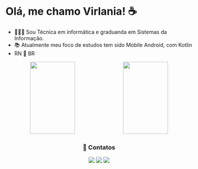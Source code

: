 # Olá, me chamo Virlania! ☕️

- 👩🏽‍🎓 Sou Técnica em informática e graduanda em Sistemas da Informação.
- 📚 Atualmente meu foco de estudos tem sido Mobile Android, com Kotlin 
- RN 🩵 BR

<div align="center">
  <img width="49%" height="195px" src= "https://github-readme-stats.vercel.app/api?username=virlaniacanuto12&show_icons=true&theme=radical" /> 
  <img width="49%" height="195px" src= "https://github-readme-stats.vercel.app/api/top-langs/?username=virlaniacanuto12&layout=compact&theme=radical"/>
</div>

<div align="center"> 
  <h3> 📲 Contatos </h3>
  <a href="https://www.instagram.com/_virlaniac/" target="_blank"><img src="https://img.shields.io/badge/-Instagram-%23E4405F?style=for-the-badge&logo=instagram&logoColor=white" target="_blank"></a>
  <a href = "mailto:virlaniacanuto190@gmail.com"><img src="https://img.shields.io/badge/-Gmail-%23333?style=for-the-badge&logo=gmail&logoColor=white" target="_blank"></a>
  <a href="https://www.linkedin.com/in/virlaniacanuto/" target="_blank"><img src="https://img.shields.io/badge/-LinkedIn-%230077B5?style=for-the-badge&logo=linkedin&logoColor=white" target="_blank"></a> 
</div>
